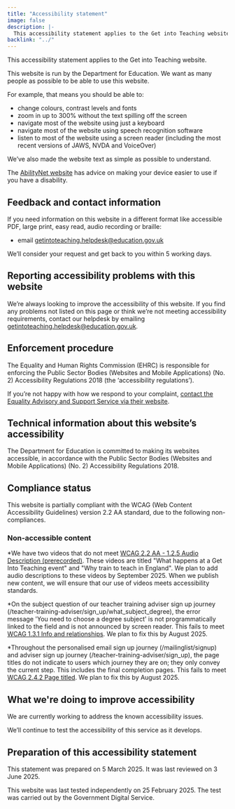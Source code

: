 ```yaml
---
title: "Accessibility statement"
image: false
description: |-
  This accessibility statement applies to the Get into Teaching website, which is run by the Department for Education.
backlink: "../"
---
```


This accessibility statement applies to the Get into Teaching website.

This website is run by the Department for Education. We want as many people as possible to be able to use this website.

For example, that means you should be able to:

* change colours, contrast levels and fonts
* zoom in up to 300% without the text spilling off the screen
* navigate most of the website using just a keyboard
* navigate most of the website using speech recognition software
* listen to most of the website using a screen reader (including the most recent versions of JAWS, NVDA and VoiceOver)

We’ve also made the website text as simple as possible to understand.

The [AbilityNet website](https://mcmw.abilitynet.org.uk/) has advice on making your device easier to use if you have a disability.

## Feedback and contact information

If you need information on this website in a different format like accessible PDF, large print, easy read, audio recording or braille:

* email [getintoteaching.helpdesk@education.gov.uk](mailto:getintoteaching.helpdesk@education.gov.uk)

We’ll consider your request and get back to you within 5 working days.

## Reporting accessibility problems with this website

We’re always looking to improve the accessibility of this website. If you find any problems not listed on this page or think we’re not meeting accessibility requirements, contact our helpdesk by emailing [getintoteaching.helpdesk@education.gov.uk](mailto:getintoteaching.helpdesk@education.gov.uk).

## Enforcement procedure

The Equality and Human Rights Commission (EHRC) is responsible for enforcing the Public Sector Bodies (Websites and Mobile Applications) (No. 2) Accessibility Regulations 2018 (the ‘accessibility regulations’).

If you’re not happy with how we respond to your complaint, [contact the Equality Advisory and Support Service via their website](https://www.equalityadvisoryservice.com/).

## Technical information about this website’s accessibility

The Department for Education is committed to making its websites accessible, in accordance with the Public Sector Bodies (Websites and Mobile Applications) (No. 2) Accessibility Regulations 2018.

## Compliance status

This website is partially compliant with the WCAG (Web Content Accessibility Guidelines) version 2.2 AA standard, due to the following non-compliances.

### Non-accessible content

*We have two videos that do not meet [WCAG 2.2 AA - 1.2.5 Audio Description (prerecorded)](https://www.w3.org/WAI/WCAG22/Understanding/audio-description-prerecorded). These videos are titled "What happens at a Get Into Teaching event" and "Why train to teach in England". We plan to add audio descriptions to these videos by September 2025. When we publish new content, we will ensure that our use of videos meets accessibility standards.

*On the subject question of our teacher training adviser sign up journey (/teacher-training-adviser/sign_up/what_subject_degree), the error message 'You need to choose a degree subject' is not programmatically linked to the field and is not announced by screen reader. This fails to meet [WCAG 1.3.1 Info and relationships](https://www.w3.org/WAI/WCAG22/Understanding/info-and-relationships). We plan to fix this by August 2025.

*Throughout the personalised email sign up journey (/mailinglist/signup) and adviser sign up journey (/teacher-training-adviser/sign_up), the page titles do not indicate to users which journey they are on; they only convey the current step. This includes the final completion pages. This fails to meet [WCAG 2.4.2 Page titled](https://www.w3.org/WAI/WCAG22/Understanding/page-titled). We plan to fix this by August 2025.

## What we're doing to improve accessibility

We are currently working to address the known accessibility issues.

We’ll continue to test the accessibility of this service as it develops.

## Preparation of this accessibility statement

This statement was prepared on 5 March 2025. It was last reviewed on 3 June 2025.

This website was last tested independently on 25 February 2025. The test was carried out by the Government Digital Service.
